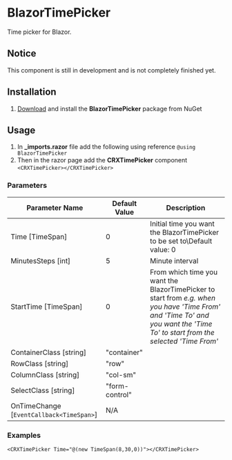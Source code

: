 # BlazorTimePicker
Time picker for Blazor.

## Notice
This component is still in development and is not completely finished yet.

## Installation
1. [Download](https://www.nuget.org/packages/BlazorTimePicker) and install the **BlazorTimePicker** package from NuGet

## Usage
1. In **_imports.razor** file add the following using reference `@using BlazorTimePicker`
1. Then in the razor page add the **CRXTimePicker** component `<CRXTimePicker></CRXTimePicker>`

### Parameters

Parameter Name|Default Value|Description
--------------|-------------|-----------
Time [TimeSpan]|0|Initial time you want the BlazorTimePicker to be set to\Default value: 0
MinutesSteps [int]|5|Minute interval
StartTime [TimeSpan]|0|From which time you want the BlazorTimePicker to start from *e.g. when you have 'Time From' and 'Time To' and you want the 'Time To' to start from the selected 'Time From'*
ContainerClass [string]|"container"|
RowClass [string]|"row"|
ColumnClass [string]|"col-sm"|
SelectClass [string]|"form-control"|
OnTimeChange [`EventCallback<TimeSpan>`]|N/A|

### Examples
`<CRXTimePicker Time="@(new TimeSpan(8,30,0))"></CRXTimePicker>`
